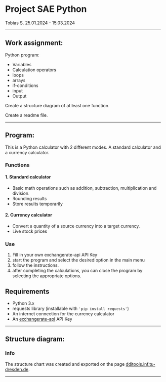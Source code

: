 # Project SAE Python

Tobias S.
25.01.2024 - 15.03.2024

---

## Work assignment:

Python program:
- Variables
- Calculation operators
- loops
- arrays
- if-conditions
- input
- Output

Create a structure diagram of at least one function.

Create a readme file.

---

## Program:

This is a Python calculator with 2 different modes. 
A standard calculator and a currency calculator.

### Functions

#### 1. Standard calculator

- Basic math operations such as addition, subtraction, multiplication and division.
- Rounding results
- Store results temporarily

#### 2. Currency calculator

- Convert a quantity of a source currency into a target currency.
- Live stock prices

### Use

1. Fill in your own exchangerate-api API Key
2. start the program and select the desired option in the main menu
3. follow the instructions.
4. after completing the calculations, you can close the program by selecting the appropriate options.

## Requirements

- Python 3.x
- requests library (installable with `'pip install requests'`)
- An internet connection for the currency calculator
- An [exchangerate-api](https://www.exchangerate-api.com/) API Key

---

## Structure diagram:

### Info
The structure chart was created and exported on the page [dditools.inf.tu-dresden.de](https://dditools.inf.tu-dresden.de/ovk/Informatik/Programmierung/Grundlagen/Struktogramme.html).

---
